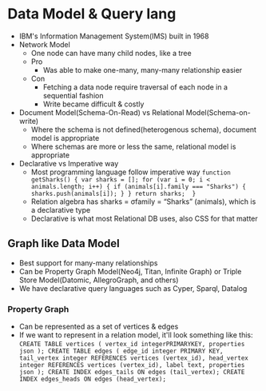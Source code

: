 # Data Model & Query lang

- IBM's Information Management System(IMS) built in 1968
- Network Model
    - One node can have many child nodes, like a tree
    - Pro
        - Was able to make one-many, many-many relationship easier
    - Con
        - Fetching a data node require traversal of each node in a sequential fashion
        - Write became difficult & costly
- Document Model(Schema-On-Read) vs Relational Model(Schema-on-write)
    - Where the schema is not defined(heterogenous schema), document model is appropriate
    - Where schemas are more or less the same, relational model is appropriate
- Declarative vs Imperative way
    - Most programming language follow imperative way
    `
        function getSharks() { var sharks = [];
            for (var i = 0; i < animals.length; i++) { if (animals[i].family === "Sharks") {
                sharks.push(animals[i]); }
            }
            return sharks; 
        }
    `
    - Relation algebra has sharks = σfamily = “Sharks” (animals), which is a declarative type
    - Declarative is what most Relational DB uses, also CSS for that matter

## Graph like Data Model

- Best support for many-many relationships 
- Can be Property Graph Model(Neo4j, Titan, Infinite Graph) or Triple Store Model(Datomic, AllegroGraph, and others)
- We have declarative query languages such as Cyper, Sparql, Datalog 

### Property Graph

- Can be represented as a set of vertices & edges
- If we want to represent in a relation model, it'll look something like this:
`
CREATE TABLE vertices (
    vertex_id integerPRIMARYKEY, properties json
);
CREATE TABLE edges (
    edge_id integer PRIMARY KEY,
    tail_vertex integer REFERENCES vertices (vertex_id), head_vertex integer REFERENCES vertices (vertex_id), label text,
    properties json
);
CREATE INDEX edges_tails ON edges (tail_vertex);
CREATE INDEX edges_heads ON edges (head_vertex);
`
    

